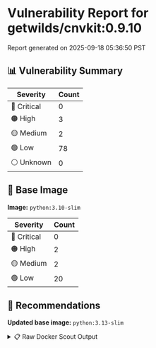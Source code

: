 # Vulnerability Report for getwilds/cnvkit:0.9.10

Report generated on 2025-09-18 05:36:50 PST

## 📊 Vulnerability Summary

| Severity | Count |
|----------|-------|
| 🔴 Critical | 0 |
| 🟠 High | 3 |
| 🟡 Medium | 2 |
| 🟢 Low | 78 |
| ⚪ Unknown | 0 |

## 🐳 Base Image

**Image:** `python:3.10-slim`

| Severity | Count |
|----------|-------|
| 🔴 Critical | 0 |
| 🟠 High | 2 |
| 🟡 Medium | 2 |
| 🟢 Low | 20 |

## 🔄 Recommendations

**Updated base image:** `python:3.13-slim`

<details>
<summary>📋 Raw Docker Scout Output</summary>

```text
Target             │  getwilds/cnvkit:0.9.10  │    0C     3H     2M    78L   
    digest           │  afaba19bfc6e                    │                              
  Base image         │  python:3.10-slim                │    0C     2H     2M    20L   
  Updated base image │  python:3.13-slim                │    0C     0H     1M    20L   
                     │                                  │           -2     -1          

What's next:
    View vulnerabilities → docker scout cves getwilds/cnvkit:0.9.10
    View base image update recommendations → docker scout recommendations getwilds/cnvkit:0.9.10
    Include policy results in your quickview by supplying an organization → docker scout quickview getwilds/cnvkit:0.9.10 --org <organization>
```
</details>
